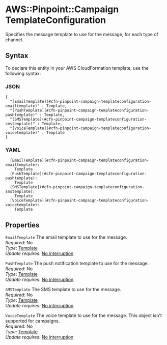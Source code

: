 # AWS::Pinpoint::Campaign TemplateConfiguration<a name="aws-properties-pinpoint-campaign-templateconfiguration"></a>

Specifies the message template to use for the message, for each type of channel\.

## Syntax<a name="aws-properties-pinpoint-campaign-templateconfiguration-syntax"></a>

To declare this entity in your AWS CloudFormation template, use the following syntax:

### JSON<a name="aws-properties-pinpoint-campaign-templateconfiguration-syntax.json"></a>

```
{
  "[EmailTemplate](#cfn-pinpoint-campaign-templateconfiguration-emailtemplate)" : Template,
  "[PushTemplate](#cfn-pinpoint-campaign-templateconfiguration-pushtemplate)" : Template,
  "[SMSTemplate](#cfn-pinpoint-campaign-templateconfiguration-smstemplate)" : Template,
  "[VoiceTemplate](#cfn-pinpoint-campaign-templateconfiguration-voicetemplate)" : Template
}
```

### YAML<a name="aws-properties-pinpoint-campaign-templateconfiguration-syntax.yaml"></a>

```
  [EmailTemplate](#cfn-pinpoint-campaign-templateconfiguration-emailtemplate):
    Template
  [PushTemplate](#cfn-pinpoint-campaign-templateconfiguration-pushtemplate):
    Template
  [SMSTemplate](#cfn-pinpoint-campaign-templateconfiguration-smstemplate):
    Template
  [VoiceTemplate](#cfn-pinpoint-campaign-templateconfiguration-voicetemplate):
    Template
```

## Properties<a name="aws-properties-pinpoint-campaign-templateconfiguration-properties"></a>

`EmailTemplate` <a name="cfn-pinpoint-campaign-templateconfiguration-emailtemplate"></a>
The email template to use for the message\.  
_Required_: No  
_Type_: [Template](aws-properties-pinpoint-campaign-template.md)  
_Update requires_: [No interruption](https://docs.aws.amazon.com/AWSCloudFormation/latest/UserGuide/using-cfn-updating-stacks-update-behaviors.html#update-no-interrupt)

`PushTemplate` <a name="cfn-pinpoint-campaign-templateconfiguration-pushtemplate"></a>
The push notification template to use for the message\.  
_Required_: No  
_Type_: [Template](aws-properties-pinpoint-campaign-template.md)  
_Update requires_: [No interruption](https://docs.aws.amazon.com/AWSCloudFormation/latest/UserGuide/using-cfn-updating-stacks-update-behaviors.html#update-no-interrupt)

`SMSTemplate` <a name="cfn-pinpoint-campaign-templateconfiguration-smstemplate"></a>
The SMS template to use for the message\.  
_Required_: No  
_Type_: [Template](aws-properties-pinpoint-campaign-template.md)  
_Update requires_: [No interruption](https://docs.aws.amazon.com/AWSCloudFormation/latest/UserGuide/using-cfn-updating-stacks-update-behaviors.html#update-no-interrupt)

`VoiceTemplate` <a name="cfn-pinpoint-campaign-templateconfiguration-voicetemplate"></a>
The voice template to use for the message\. This object isn't supported for campaigns\.  
_Required_: No  
_Type_: [Template](aws-properties-pinpoint-campaign-template.md)  
_Update requires_: [No interruption](https://docs.aws.amazon.com/AWSCloudFormation/latest/UserGuide/using-cfn-updating-stacks-update-behaviors.html#update-no-interrupt)
